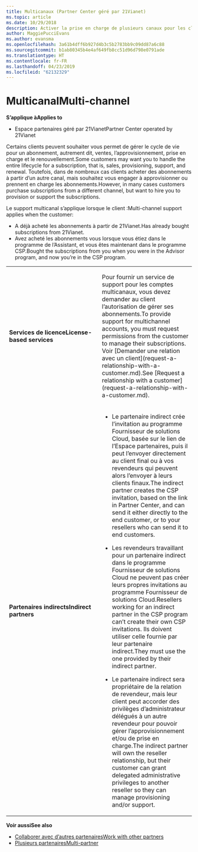 ```yaml
---
title: Multicanaux (Partner Center géré par 21Vianet)
ms.topic: article
ms.date: 10/29/2018
description: Activer la prise en charge de plusieurs canaux pour les clients ayant acheté des abonnements via d’autres canaux mais souhaitez vous engager à approvisionner ou prennent en charge de l’abonnement.
author: MaggiePucciEvans
ms.author: evansma
ms.openlocfilehash: 3a61b4dff6b927d4b3c5b2783bb9c09dd87a6c88
ms.sourcegitcommit: b1ab80345b4e4af649fb8cc51d96d798e0791ade
ms.translationtype: HT
ms.contentlocale: fr-FR
ms.lasthandoff: 04/23/2019
ms.locfileid: "62132329"
---
```

# <a name="multi-channel"></a><span data-ttu-id="f20af-103">Multicanal</span><span class="sxs-lookup"><span data-stu-id="f20af-103">Multi-channel</span></span>

<span data-ttu-id="f20af-104">**S’applique à**</span><span class="sxs-lookup"><span data-stu-id="f20af-104">**Applies to**</span></span>

-   <span data-ttu-id="f20af-105">Espace partenaires géré par 21Vianet</span><span class="sxs-lookup"><span data-stu-id="f20af-105">Partner Center operated by 21Vianet</span></span>

<span data-ttu-id="f20af-106">Certains clients peuvent souhaiter vous permet de gérer le cycle de vie pour un abonnement, autrement dit, ventes, l’approvisionnement, prise en charge et le renouvellement.</span><span class="sxs-lookup"><span data-stu-id="f20af-106">Some customers may want you to handle the entire lifecycle for a subscription, that is, sales, provisioning, support, and renewal.</span></span> <span data-ttu-id="f20af-107">Toutefois, dans de nombreux cas clients acheter des abonnements à partir d’un autre canal, mais souhaitez vous engager à approvisionner ou prennent en charge les abonnements.</span><span class="sxs-lookup"><span data-stu-id="f20af-107">However, in many cases customers purchase subscriptions from a different channel, but want to hire you to provision or support the subscriptions.</span></span>

<span data-ttu-id="f20af-108">Le support multicanal s’applique lorsque le client :</span><span class="sxs-lookup"><span data-stu-id="f20af-108">Multi-channel support applies when the customer:</span></span>

-   <span data-ttu-id="f20af-109">A déjà acheté les abonnements à partir de 21Vianet.</span><span class="sxs-lookup"><span data-stu-id="f20af-109">Has already bought subscriptions from 21Vianet.</span></span> 
-   <span data-ttu-id="f20af-110">Avez acheté les abonnements vous lorsque vous étiez dans le programme de l’Assistant, et vous êtes maintenant dans le programme CSP.</span><span class="sxs-lookup"><span data-stu-id="f20af-110">Bought the subscriptions from you when you were in the Advisor program, and now you’re in the CSP program.</span></span>

<table>
<colgroup>
<col width="50%" />
<col width="50%" />
</colgroup>
<tbody>
<tr class="odd">
<td><p><span data-ttu-id="f20af-111"><strong>Services de licence</strong></span><span class="sxs-lookup"><span data-stu-id="f20af-111"><strong>License-based services</strong></span></span></p></td>
<td><p><span data-ttu-id="f20af-112">Pour fournir un service de support pour les comptes multicanaux, vous devez demander au client l’autorisation de gérer ses abonnements.</span><span class="sxs-lookup"><span data-stu-id="f20af-112">To provide support for multichannel accounts, you must request permissions from the customer to manage their subscriptions.</span></span> <span data-ttu-id="f20af-113">Voir [Demander une relation avec un client](request-a-relationship-with-a-customer.md).</span><span class="sxs-lookup"><span data-stu-id="f20af-113">See [Request a relationship with a customer](request-a-relationship-with-a-customer.md).</span></span></p></td>
</tr>
<tr class="odd">
<td><p><span data-ttu-id="f20af-114"><strong>Partenaires indirects</strong></span><span class="sxs-lookup"><span data-stu-id="f20af-114"><strong>Indirect partners</strong></span></span></p></td>
<td><ul>
<li><p><span data-ttu-id="f20af-115">Le partenaire indirect crée l’invitation au programme Fournisseur de solutions Cloud, basée sur le lien de l’Espace partenaires, puis il peut l’envoyer directement au client final ou à vos revendeurs qui peuvent alors l’envoyer à leurs clients finaux.</span><span class="sxs-lookup"><span data-stu-id="f20af-115">The indirect partner creates the CSP invitation, based on the link in Partner Center, and can send it either directly to the end customer, or to your resellers who can send it to end customers.</span></span></p></li>
<li><p><span data-ttu-id="f20af-116">Les revendeurs travaillant pour un partenaire indirect dans le programme Fournisseur de solutions Cloud ne peuvent pas créer leurs propres invitations au programme Fournisseur de solutions Cloud.</span><span class="sxs-lookup"><span data-stu-id="f20af-116">Resellers working for an indirect partner in the CSP program can’t create their own CSP invitations.</span></span> <span data-ttu-id="f20af-117">Ils doivent utiliser celle fournie par leur partenaire indirect.</span><span class="sxs-lookup"><span data-stu-id="f20af-117">They must use the one provided by their indirect partner.</span></span></p></li>
<li><p><span data-ttu-id="f20af-118">Le partenaire indirect sera propriétaire de la relation de revendeur, mais leur client peut accorder des privilèges d’administrateur délégués à un autre revendeur pour pouvoir gérer l’approvisionnement et/ou de prise en charge.</span><span class="sxs-lookup"><span data-stu-id="f20af-118">The indirect partner will own the reseller relationship, but their customer can grant delegated administrative privileges to another reseller so they can manage provisioning and/or support.</span></span></p></li>
</ul></td>
</tr>
</tbody>
</table>

<span data-ttu-id="f20af-119">**Voir aussi**</span><span class="sxs-lookup"><span data-stu-id="f20af-119">**See also**</span></span>

-   [<span data-ttu-id="f20af-120">Collaborer avec d’autres partenaires</span><span class="sxs-lookup"><span data-stu-id="f20af-120">Work with other partners</span></span>](work-with-other-partners.md)
-   [<span data-ttu-id="f20af-121">Plusieurs partenaires</span><span class="sxs-lookup"><span data-stu-id="f20af-121">Multi-partner</span></span>](multipartner.md)
 

 

 




